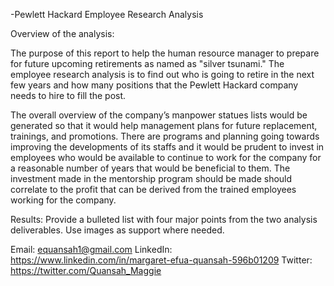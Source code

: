﻿ -Pewlett Hackard Employee Research Analysis


Overview of the analysis: 

The purpose of this report to help the human resource manager to prepare for future upcoming retirements as named as "silver tsunami."
The employee research analysis is to find out who is going to retire in the next few years and how many positions that the Pewlett Hackard company needs to hire to fill the post. 

The overall overview of the company’s manpower statues lists would be generated so that it would help management plans for future replacement, trainings, and promotions. There are programs and planning going towards improving the developments of its staffs and it would be prudent to invest in employees who would be available to continue to work for the company for a reasonable number of years that would be beneficial to them. The investment made in the mentorship program should be made should correlate to the profit that can be derived from the trained employees working for the company. 



Results: Provide a bulleted list with four major points from the two analysis deliverables. Use images as support where needed.










Email: equansah1@gmail.com
LinkedIn: https://www.linkedin.com/in/margaret-efua-quansah-596b01209 
Twitter: https://twitter.com/Quansah_Maggie
